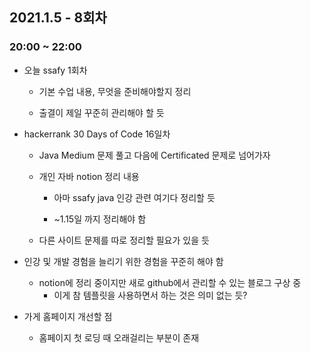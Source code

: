 ## 2021.1.5 - 8회차 

### 20:00 ~ 22:00

- 오늘 ssafy 1회차 

    - 기본 수업 내용, 무엇을 준비해야할지 정리 

    - 출결이 제일 꾸준히 관리해야 할 듯 

- hackerrank 30 Days of Code 16일차 

    - Java Medium 문제 풀고 다음에 Certificated 문제로 넘어가자 

    - 개인 자바 notion 정리 내용 

        - 아마 ssafy java 인강 관련 여기다 정리할 듯 

        - ~1.15일 까지 정리해야 함 

    - 다른 사이트 문제를 따로 정리할 필요가 있을 듯 

- 인강 및 개발 경험을 늘리기 위한 경험을 꾸준히 해야 함 

    - notion에 정리 중이지만 새로 github에서 관리할 수 있는 블로그 구상 중 
        - 이게 참 템플릿을 사용하면서 하는 것은 의미 없는 듯?

- 가게 홈페이지 개선할 점 

    - 홈페이지 첫 로딩 때 오래걸리는 부분이 존재 
    